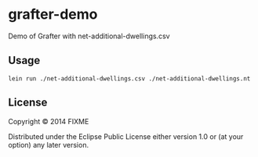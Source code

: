 # grafter-demo

Demo of Grafter with net-additional-dwellings.csv

## Usage

    lein run ./net-additional-dwellings.csv ./net-additional-dwellings.nt

## License

Copyright © 2014 FIXME

Distributed under the Eclipse Public License either version 1.0 or (at
your option) any later version.
